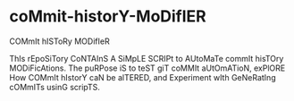 # coMmit-historY-MoDifIER
COMmIt hISToRy MODifIeR

ThIs rEpoSiTory CoNTAInS A SiMpLE SCRIPt to AUtoMaTe commIt hisTOry MODiFicAtions. The puRPose iS to teST giT coMMIt aUtOmATioN, exPlORE How COMmIt hIstorY caN be alTERED, and Experiment wIth GeNeRatIng cOMmITs usinG scripTS.
